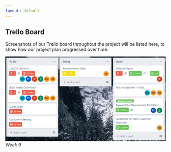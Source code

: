 ```yaml
---
layout: default
---
```


## Trello Board
Screenshots of our Trello board throughout the project will be listed here, to show how our project plan progressed over time.</br>

![Week 9](/media/trello_0.png)
*Week 9*
